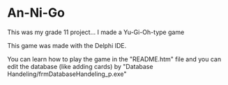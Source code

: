 # An-Ni-Go
This was my grade 11 project... I made a Yu-Gi-Oh-type game

This game was made with the Delphi IDE.

You can learn how to play the game in the "README.htm" file and you can edit the database (like adding cards) by "Database Handeling/frmDatabaseHandeling_p.exe"
